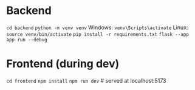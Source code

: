 # Backend
`cd backend`
`python -m venv venv`
Windows: `venv\Scripts\activate` Linux: `source venv/bin/activate`
`pip install -r requirements.txt`
`flask --app app run --debug`

# Frontend (during dev)
`cd frontend`
`npm install`
`npm run dev`  # served at localhost:5173
